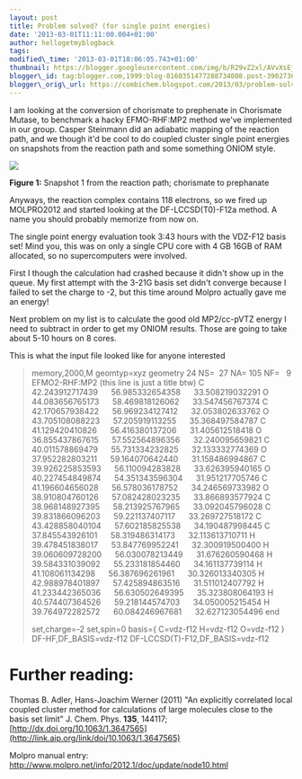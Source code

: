```yaml
---
layout: post
title: Problem solved? (for single point energies)
date: '2013-03-01T11:11:00.004+01:00'
author: hellogetmyblogback
tags:
modified\_time: '2013-03-01T18:06:05.743+01:00'
thumbnail: https://blogger.googleusercontent.com/img/b/R29vZ2xl/AVvXsEj812lvujBvw3Y4w1EuFVrN3qFLlK9bIO5AsTLm5wdgGoRz\_16LZN0XliebcL60iUjxy9dk7HELS0HLDitrT8gTBYrTlPUq2581sTO\_bioDFRWG-wnGNGofF5dNugWR95M\_Y9iNvJ1lkCwg/s72-c/r15fd3\_000.jpg
blogger\_id: tag:blogger.com,1999:blog-8160351477288734008.post-3902736891490586234
blogger\_orig\_url: https://combichem.blogspot.com/2013/03/problem-solved-for-single-point-energies.html
---
```



I am looking at the conversion of chorismate to prephenate in Chorismate Mutase, to benchmark a hacky EFMO-RHF:MP2 method we've implemented in our group. Casper Steinmann did an adiabatic mapping of the reaction path, and we though it'd be cool to do coupled cluster single point energies on snapshots from the reaction path and some something ONIOM style.







[![](https://blogger.googleusercontent.com/img/b/R29vZ2xl/AVvXsEj812lvujBvw3Y4w1EuFVrN3qFLlK9bIO5AsTLm5wdgGoRz_16LZN0XliebcL60iUjxy9dk7HELS0HLDitrT8gTBYrTlPUq2581sTO_bioDFRWG-wnGNGofF5dNugWR95M_Y9iNvJ1lkCwg/s320/r15fd3_000.jpg)](https://blogger.googleusercontent.com/img/b/R29vZ2xl/AVvXsEj812lvujBvw3Y4w1EuFVrN3qFLlK9bIO5AsTLm5wdgGoRz_16LZN0XliebcL60iUjxy9dk7HELS0HLDitrT8gTBYrTlPUq2581sTO_bioDFRWG-wnGNGofF5dNugWR95M_Y9iNvJ1lkCwg/s1600/r15fd3_000.jpg)

**Figure 1:** Snapshot 1 from the reaction path; chorismate to prephanate







Anyways, the reaction complex contains 118 electrons, so we fired up MOLPRO2012 and started looking at the DF-LCCSD(T0)-F12a method. A name you should probably memorize from now on.




The single point energy evaluation took 3:43 hours with the VDZ-F12 basis set! Mind you, this was on only a single CPU core with 4 GB 16GB of RAM allocated, so no supercomputers were involved.



First I though the calculation had crashed because it didn't show up in the queue. My first attempt with the 3-21G basis set didn't converge because I failed to set the charge to -2, but this time around Molpro actually gave me an energy!

Next problem on my list is to calculate the good old MP2/cc-pVTZ energy I need to subtract in order to get my ONIOM results. Those are going to take about 5-10 hours on 8 cores.

This is what the input file looked like for anyone interested

>
> memory,2000,M
> geomtyp=xyz
> geometry
> 24
> NS=  27 NA= 105 NF=   9 EFMO2-RHF:MP2 (this line is just a title btw)
> C      42.243912717439      56.985332654358      33.508219032291
> O      44.083656765173      58.469818126062      33.547456767374
> C      42.170657938422      56.969234127412      32.053802633762
> O      43.705108088223      57.205919113255      35.368497584787
> C      41.129420410826      56.416380137206      31.405612518418
> O      36.855437867615      57.552564896356      32.240095659821
> C      40.011578869479      55.731334232825      32.133332774369
> O      37.952282803211      59.164070642440      31.158486994867
> C      39.926225853593      56.110094283828      33.626395940165
> O      40.227454849874      54.351343596304      31.951217705746
> C      41.196604656028      56.578036178752      34.246569733982
> O      38.910804760126      57.082428023235      33.866893577924
> C      38.968148927395      58.213925767965      33.092045796028
> C      39.831866096203      59.221137407117      33.269727518172
> C      43.428858040104      57.602185825538      34.190487998445
> C      37.845543926101      58.319486314173      32.113613710711
> H      39.478451838017      53.847769952241      32.300919500400
> H      39.060609728200      56.030078213449      31.676260590468
> H      39.584331039092      55.233181854460      34.161137739114
> H      41.108061134298      56.387696261961      30.326013340305
> H      42.988978401897      57.425894863516      31.511012407792
> H      41.233442365036      56.630502649395      35.323808064193
> H      40.574407364526      59.218144574703      34.050005215454
> H      39.764972282572      60.084246967681      32.627123054496
> end
>
> set,charge=-2
> set,spin=0
> basis={
> C=vdz-f12
> H=vdz-f12
> O=vdz-f12
> }
> DF-HF,DF\_BASIS=vdz-f12
> DF-LCCSD(T)-F12,DF\_BASIS=vdz-f12










# Further reading:






Thomas B. Adler, Hans-Joachim Werner (2011) "An explicitly correlated local coupled cluster method for calculations of large molecules close to the basis set limit" J. Chem. Phys. **135**, 144117; [http://dx.doi.org/10.1063/1.3647565](http://link.aip.org/link/doi/10.1063/1.3647565)




Molpro manual entry: <http://www.molpro.net/info/2012.1/doc/update/node10.html>



